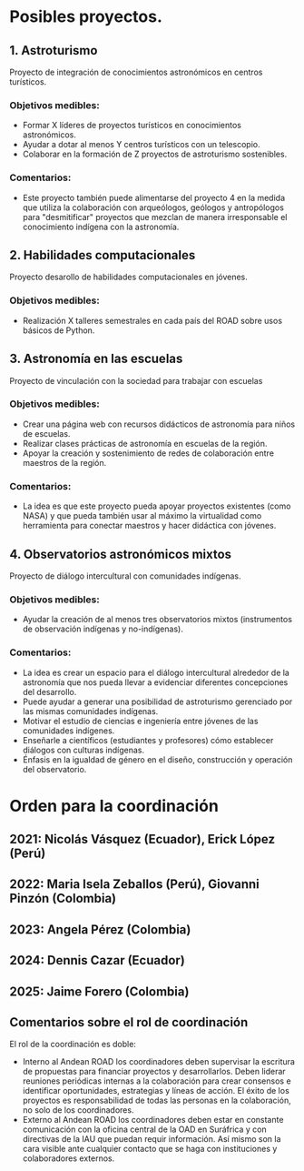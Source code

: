# Posibles proyectos.

## 1. Astroturismo   
  Proyecto de integración de conocimientos astronómicos en centros turísticos.
  ### Objetivos medibles:
  - Formar X líderes de proyectos turísticos en conocimientos astronómicos.
  - Ayudar a dotar al menos Y centros turísticos con un telescopio.
  - Colaborar en la formación de Z proyectos de astroturismo sostenibles.
  ### Comentarios:
  - Este proyecto también puede alimentarse del proyecto 4 en la medida que 
  utiliza la colaboración con arqueólogos, geólogos y antropólogos para "desmitificar" proyectos 
  que mezclan de manera irresponsable el conocimiento indígena con la astronomía.

## 2. Habilidades computacionales    
   Proyecto desarollo de habilidades computacionales en jóvenes.
   ### Objetivos medibles:
   - Realización X talleres semestrales en cada país del ROAD sobre usos básicos de Python.

## 3. Astronomía en las escuelas
    
   Proyecto de vinculación con la sociedad para trabajar con escuelas
   ### Objetivos medibles:
   - Crear una página web con recursos didácticos de astronomía para niños de escuelas.
   - Realizar clases prácticas de astronomía en escuelas de la región.
   - Apoyar la creación y sostenimiento de redes de colaboración entre maestros de la región.
   
   ### Comentarios:  
   - La idea es que este proyecto pueda apoyar proyectos existentes (como NASA) y que pueda
   también usar al máximo la virtualidad como herramienta para conectar maestros y hacer didáctica con jóvenes.

## 4. Observatorios astronómicos mixtos   
  Proyecto de diálogo intercultural con comunidades indígenas.
  ### Objetivos medibles:
   - Ayudar la creación de al menos tres observatorios mixtos (instrumentos de observación indígenas y no-indígenas).
 
  ### Comentarios:
   - La idea es crear un espacio para el diálogo intercultural alrededor de la astronomía que nos pueda llevar a evidenciar diferentes concepciones del desarrollo.
   - Puede ayudar a generar una posibilidad de astroturismo gerenciado por las mismas comunidades indígenas.
   - Motivar el estudio de ciencias e ingeniería entre jóvenes de las comunidades indígenes.
   - Enseñarle a científicos (estudiantes y profesores) cómo establecer diálogos con culturas indígenas.
   - Énfasis en la igualdad de género en el diseño, construcción y operación del observatorio.

# Orden para la coordinación

## 2021: Nicolás Vásquez (Ecuador), Erick López (Perú)

## 2022: Maria Isela Zeballos (Perú), Giovanni Pinzón (Colombia)

## 2023: Angela Pérez (Colombia)

## 2024: Dennis Cazar (Ecuador)

## 2025: Jaime Forero (Colombia)

## Comentarios sobre el rol de coordinación
  
   El rol de la coordinación es doble: 
   
   * Interno al Andean ROAD los coordinadores deben supervisar la escritura de propuestas para financiar proyectos y desarrollarlos.
   Deben liderar reuniones periódicas internas a la colaboración para crear consensos e identificar oportunidades, estrategias y líneas de acción.
   El éxito de los proyectos es responsabilidad de todas las personas en la colaboración, no solo de los coordinadores.
   * Externo al Andean ROAD los coordinadores deben estar en constante comunicación con la oficina central de la OAD en Suráfrica y con directivas de la IAU que puedan requir información. Así mismo son la cara visible ante cualquier contacto que se haga con instituciones y colaboradores externos.
   

